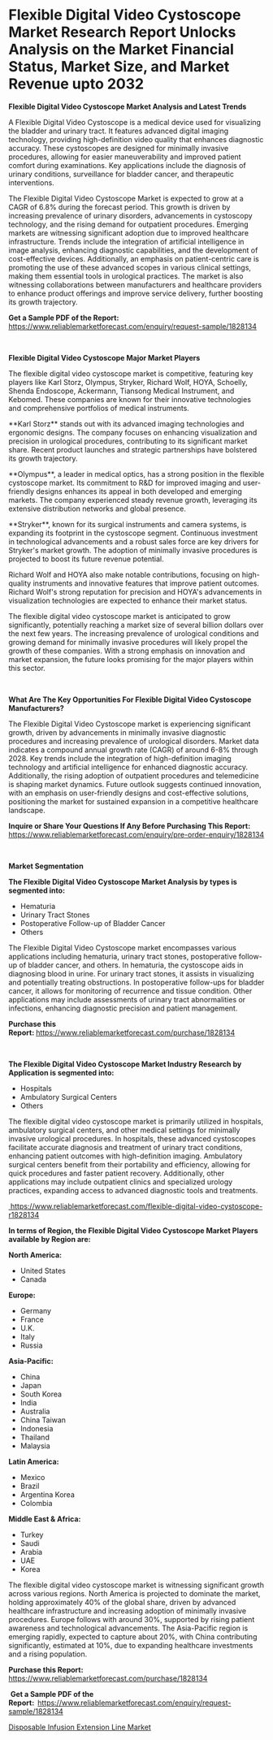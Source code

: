 <p><h1>Flexible Digital Video Cystoscope Market Research Report Unlocks Analysis on the Market Financial Status, Market Size, and Market Revenue upto 2032</h1></p><p><strong>Flexible Digital Video Cystoscope Market Analysis and Latest Trends</strong></p>
<p><p>A Flexible Digital Video Cystoscope is a medical device used for visualizing the bladder and urinary tract. It features advanced digital imaging technology, providing high-definition video quality that enhances diagnostic accuracy. These cystoscopes are designed for minimally invasive procedures, allowing for easier maneuverability and improved patient comfort during examinations. Key applications include the diagnosis of urinary conditions, surveillance for bladder cancer, and therapeutic interventions.</p><p>The Flexible Digital Video Cystoscope Market is expected to grow at a CAGR of 6.8% during the forecast period. This growth is driven by increasing prevalence of urinary disorders, advancements in cystoscopy technology, and the rising demand for outpatient procedures. Emerging markets are witnessing significant adoption due to improved healthcare infrastructure. Trends include the integration of artificial intelligence in image analysis, enhancing diagnostic capabilities, and the development of cost-effective devices. Additionally, an emphasis on patient-centric care is promoting the use of these advanced scopes in various clinical settings, making them essential tools in urological practices. The market is also witnessing collaborations between manufacturers and healthcare providers to enhance product offerings and improve service delivery, further boosting its growth trajectory.</p></p>
<p><strong>Get a Sample PDF of the Report:&nbsp;</strong> <a href="https://www.reliablemarketforecast.com/enquiry/request-sample/1828134?utm_campaign=3292&utm_medium=2&utm_source=Github&utm_content=ia&utm_term=05032025&utm_id=flexible-digital-video-cystoscope">https://www.reliablemarketforecast.com/enquiry/request-sample/1828134</a></p>
<p>&nbsp;</p>
<p><strong>Flexible Digital Video Cystoscope Major Market Players</strong></p>
<p><p>The flexible digital video cystoscope market is competitive, featuring key players like Karl Storz, Olympus, Stryker, Richard Wolf, HOYA, Schoelly, Shenda Endoscope, Ackermann, Tiansong Medical Instrument, and Kebomed. These companies are known for their innovative technologies and comprehensive portfolios of medical instruments.</p><p>**Karl Storz** stands out with its advanced imaging technologies and ergonomic designs. The company focuses on enhancing visualization and precision in urological procedures, contributing to its significant market share. Recent product launches and strategic partnerships have bolstered its growth trajectory.</p><p>**Olympus**, a leader in medical optics, has a strong position in the flexible cystoscope market. Its commitment to R&D for improved imaging and user-friendly designs enhances its appeal in both developed and emerging markets. The company experienced steady revenue growth, leveraging its extensive distribution networks and global presence.</p><p>**Stryker**, known for its surgical instruments and camera systems, is expanding its footprint in the cystoscope segment. Continuous investment in technological advancements and a robust sales force are key drivers for Stryker's market growth. The adoption of minimally invasive procedures is projected to boost its future revenue potential.</p><p>Richard Wolf and HOYA also make notable contributions, focusing on high-quality instruments and innovative features that improve patient outcomes. Richard Wolf's strong reputation for precision and HOYA's advancements in visualization technologies are expected to enhance their market status.</p><p>The flexible digital video cystoscope market is anticipated to grow significantly, potentially reaching a market size of several billion dollars over the next few years. The increasing prevalence of urological conditions and growing demand for minimally invasive procedures will likely propel the growth of these companies. With a strong emphasis on innovation and market expansion, the future looks promising for the major players within this sector.</p></p>
<p>&nbsp;</p>
<p><strong>What Are The Key Opportunities For Flexible Digital Video Cystoscope Manufacturers?</strong></p>
<p><p>The Flexible Digital Video Cystoscope market is experiencing significant growth, driven by advancements in minimally invasive diagnostic procedures and increasing prevalence of urological disorders. Market data indicates a compound annual growth rate (CAGR) of around 6-8% through 2028. Key trends include the integration of high-definition imaging technology and artificial intelligence for enhanced diagnostic accuracy. Additionally, the rising adoption of outpatient procedures and telemedicine is shaping market dynamics. Future outlook suggests continued innovation, with an emphasis on user-friendly designs and cost-effective solutions, positioning the market for sustained expansion in a competitive healthcare landscape.</p></p>
<p><strong>Inquire or Share Your Questions If Any Before Purchasing This Report:</strong> <a href="https://www.reliablemarketforecast.com/enquiry/pre-order-enquiry/1828134?utm_campaign=3292&utm_medium=2&utm_source=Github&utm_content=ia&utm_term=05032025&utm_id=flexible-digital-video-cystoscope">https://www.reliablemarketforecast.com/enquiry/pre-order-enquiry/1828134</a></p>
<p>&nbsp;</p>
<p><strong>Market Segmentation</strong></p>
<p><strong>The Flexible Digital Video Cystoscope Market Analysis by types is segmented into:</strong></p>
<p><ul><li>Hematuria</li><li>Urinary Tract Stones</li><li>Postoperative Follow-up of Bladder Cancer</li><li>Others</li></ul></p>
<p><p>The Flexible Digital Video Cystoscope market encompasses various applications including hematuria, urinary tract stones, postoperative follow-up of bladder cancer, and others. In hematuria, the cystoscope aids in diagnosing blood in urine. For urinary tract stones, it assists in visualizing and potentially treating obstructions. In postoperative follow-ups for bladder cancer, it allows for monitoring of recurrence and tissue condition. Other applications may include assessments of urinary tract abnormalities or infections, enhancing diagnostic precision and patient management.</p></p>
<p><strong>Purchase this Report:&nbsp;</strong><a href="https://www.reliablemarketforecast.com/purchase/1828134?utm_campaign=3292&utm_medium=2&utm_source=Github&utm_content=ia&utm_term=05032025&utm_id=flexible-digital-video-cystoscope">https://www.reliablemarketforecast.com/purchase/1828134</a></p>
<p>&nbsp;</p>
<p><strong>The Flexible Digital Video Cystoscope Market Industry Research by Application is segmented into:</strong></p>
<p><ul><li>Hospitals</li><li>Ambulatory Surgical Centers</li><li>Others</li></ul></p>
<p><p>The flexible digital video cystoscope market is primarily utilized in hospitals, ambulatory surgical centers, and other medical settings for minimally invasive urological procedures. In hospitals, these advanced cystoscopes facilitate accurate diagnosis and treatment of urinary tract conditions, enhancing patient outcomes with high-definition imaging. Ambulatory surgical centers benefit from their portability and efficiency, allowing for quick procedures and faster patient recovery. Additionally, other applications may include outpatient clinics and specialized urology practices, expanding access to advanced diagnostic tools and treatments.</p></p>
<p><a href="https://www.reliablemarketforecast.com/flexible-digital-video-cystoscope-r1828134?utm_campaign=3292&utm_medium=2&utm_source=Github&utm_content=ia&utm_term=05032025&utm_id=flexible-digital-video-cystoscope">&nbsp;https://www.reliablemarketforecast.com/flexible-digital-video-cystoscope-r1828134</a></p>
<p><strong>In terms of Region, the Flexible Digital Video Cystoscope Market Players available by Region are:</strong></p>
<p>
    <p> <strong> North America: </strong>
        <ul>
            <li>United States</li>
            <li>Canada</li>
        </ul>
        </p> 
    <p> <strong> Europe: </strong>
        <ul>
            <li>Germany</li>
            <li>France</li>
            <li>U.K.</li>
            <li>Italy</li>
            <li>Russia</li>
        </ul>
        </p> 
    <p> <strong> Asia-Pacific: </strong>
        <ul>
            <li>China</li>
            <li>Japan</li>
            <li>South Korea</li>
            <li>India</li>
            <li>Australia</li>
            <li>China Taiwan</li>
            <li>Indonesia</li>
            <li>Thailand</li>
            <li>Malaysia</li>
        </ul>
        </p> 
    <p> <strong> Latin America: </strong>
        <ul>
            <li>Mexico</li>
            <li>Brazil</li>
            <li>Argentina Korea</li>
            <li>Colombia</li>
        </ul>
        </p> 
    <p> <strong> Middle East & Africa: </strong>
        <ul>
            <li>Turkey</li>
            <li>Saudi</li>
            <li>Arabia</li>
            <li>UAE</li>
            <li>Korea</li>
        </ul>
    </p>
    </p>
<p><p>The flexible digital video cystoscope market is witnessing significant growth across various regions. North America is projected to dominate the market, holding approximately 40% of the global share, driven by advanced healthcare infrastructure and increasing adoption of minimally invasive procedures. Europe follows with around 30%, supported by rising patient awareness and technological advancements. The Asia-Pacific region is emerging rapidly, expected to capture about 20%, with China contributing significantly, estimated at 10%, due to expanding healthcare investments and a rising population.</p></p>
<p><strong>Purchase this Report: </strong><a href="https://www.reliablemarketforecast.com/purchase/1828134?utm_campaign=3292&utm_medium=2&utm_source=Github&utm_content=ia&utm_term=05032025&utm_id=flexible-digital-video-cystoscope">https://www.reliablemarketforecast.com/purchase/1828134</a></p>
<p>&nbsp;<strong>Get a Sample PDF of the Report:&nbsp;&nbsp;</strong><a href="https://www.reliablemarketforecast.com/enquiry/request-sample/1828134?utm_campaign=3292&utm_medium=2&utm_source=Github&utm_content=ia&utm_term=05032025&utm_id=flexible-digital-video-cystoscope">https://www.reliablemarketforecast.com/enquiry/request-sample/1828134</a></p>
<p><strong></strong></p>
<p><p><a href="https://github.com/stickkinkel/Market-Research-Report-List-1/blob/main/disposable-infusion-extension-line-market.md?utm_campaign=3292&utm_medium=2&utm_source=Github&utm_content=ia&utm_term=05032025&utm_id=flexible-digital-video-cystoscope">Disposable Infusion Extension Line Market</a></p></p>